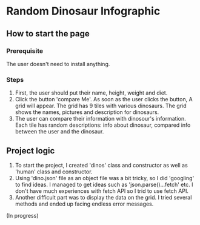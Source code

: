 # Random Dinosaur Infographic

## How to start the page

### Prerequisite
The user doesn't need to install anything. 

### Steps
1. First, the user should put their name, height, weight and diet. 
2. Click the button 'compare Me'. As soon as the user clicks the button, A grid will appear. The grid has 9 tiles with various dinosaurs. The grid shows the names, pictures and description for dinosaurs.
3. The user can compare their information with dinosour's information. Each tile has random descriptions: info about dinosaur, compared info between the user and the dinosaur.

## Project logic 

1. To start the project, I created 'dinos' class and constructor as well as 'human' class and constructor. 
2. Using 'dino.json' file as an object file was a bit tricky, so I did 'googling' to find ideas. I managed to get ideas such as 'json.parse()...fetch' etc. 
I don't have much experiences with fetch API so I trid to use fetch API. 
3. Another difficult part was to display the data on the grid. I tried several methods and ended up facing endless error messages. 


(In progress)


